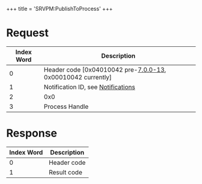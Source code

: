 +++
title = 'SRVPM:PublishToProcess'
+++

# Request

| Index Word | Description                                                                          |
|------------|--------------------------------------------------------------------------------------|
| 0          | Header code \[0x04010042 pre-[7.0.0-13](7.0.0-13 "wikilink"), 0x00010042 currently\] |
| 1          | Notification ID, see [Notifications](Services#Notifications "wikilink")              |
| 2          | 0x0                                                                                  |
| 3          | Process Handle                                                                       |

# Response

| Index Word | Description |
|------------|-------------|
| 0          | Header code |
| 1          | Result code |
